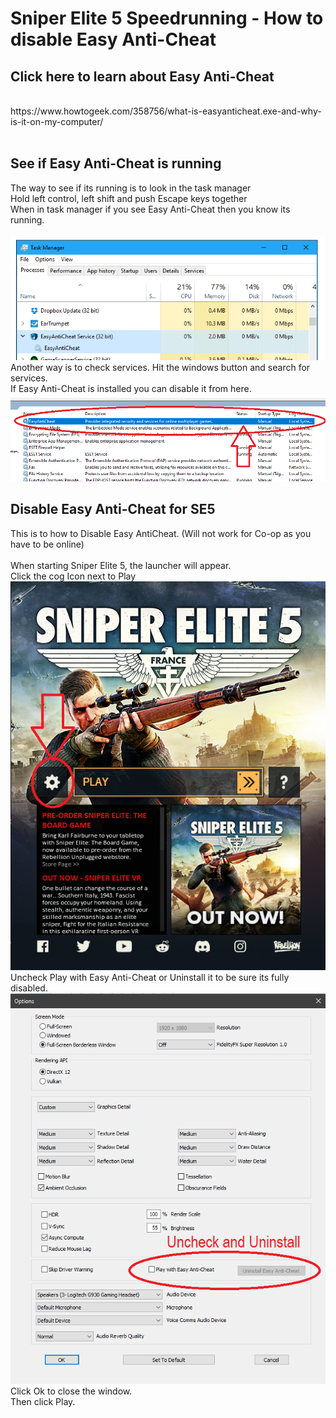 # Sniper Elite 5 Speedrunning - How to disable Easy Anti-Cheat
<h2>Click here to learn about Easy Anti-Cheat</h2></br>
https://www.howtogeek.com/358756/what-is-easyanticheat.exe-and-why-is-it-on-my-computer/</br></br>
<h2>See if Easy Anti-Cheat is running</h2>
The way to see if its running is to look in the task manager</br>
Hold left control, left shift and push Escape keys together</br>
When in task manager if you see Easy Anti-Cheat then you know its running.</br></br>
<img src="https://raw.githubusercontent.com/xZeko-SRC/SE5disableEAC/main/taskmanager%20show.png"></br>
Another way is to check services. Hit the windows button and search for services.</br>
If Easy Anti-Cheat is installed you can disable it from here.</br>
<img src="https://raw.githubusercontent.com/xZeko-SRC/SE5disableEAC/main/services%20show.png"></br>
<h2> Disable Easy Anti-Cheat for SE5</h2>
This is to how to Disable Easy AntiCheat. (Will not work for Co-op as you have to be online)</br></br>
When starting Sniper Elite 5, the launcher will appear.</br>
Click the cog Icon next to Play</br>
<img src="https://raw.githubusercontent.com/xZeko-SRC/SE5disableEAC/main/Launcher%20show.png"</br>
Uncheck Play with Easy Anti-Cheat or Uninstall it to be sure its fully disabled.</br>
<img src="https://raw.githubusercontent.com/xZeko-SRC/SE5disableEAC/main/Options%20Show.png"</br>
Click Ok to close the window.</br>
Then click Play.
